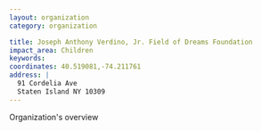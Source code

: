 ```yaml
---
layout: organization
category: organization

title: Joseph Anthony Verdino, Jr. Field of Dreams Foundation
impact_area: Children
keywords: 
coordinates: 40.519081,-74.211761
address: |
  91 Cordelia Ave
  Staten Island NY 10309
---
```

Organization's overview
